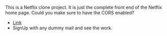 This is a Netflix clone project. It is just the complete front end of the Netflix home page. Could you make sure to have the CORS enabled? 
  - [Link](https://netflixgpt-ab58b.web.app)
  - SignUp with any dummy mail and see the work.
